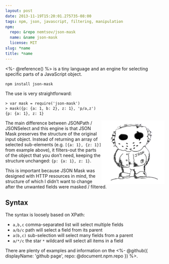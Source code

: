```yaml
---
layout: post
date: 2013-11-19T15:20:01.275735-08:00
tags: npm, json, javascript, filtering, manipulation
npm:
  repo: &repo nemtsov/json-mask
  name: &name json-mask
  license: MIT
slug: *name
title: *name
---
```

<%- @reference() %> is a tiny language and
an engine for selecting specific parts of a JavaScript object.

    npm install json-mask

The use is very straightforward:

    > var mask = require('json-mask')
    > mask({p: {a: 1, b: 2}, z: 1}, 'p/a,z')
    {p: {a: 1}, z: 1}

<img class="hide-on-mobile" src="/images/posts/json-mask.png" style="width: 200px; float: right"/>

The main difference between JSONPath / JSONSelect and this engine is
that JSON Mask preserves the structure of the original input object.
Instead of returning an array of selected sub-elements (e.g.
`[{a: 1}, {z: 1}]` from example above), it filters-out the parts of the
object that you don’t need, keeping the structure unchanged:
`{p: {a: 1}, z: 1}`.

This is important because JSON Mask was designed with HTTP resources in
mind, the structure of which I didn’t want to change after the unwanted
fields were masked / filtered.

## Syntax

The syntax is loosely based on XPath:

- `a,b,c` comma-separated list will select multiple fields
- `a/b/c` path will select a field from its parent
- `a(b,c)` sub-selection will select many fields from a parent
- `a/*/c` the star `*` wildcard will select all items in a field

There are plenty of examples and information on the
<%- @github({ displayName: 'github page', repo: @document.npm.repo }) %>.
